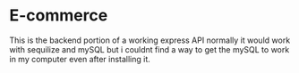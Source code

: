 # E-commerce

This is the backend portion of a working express API normally it would work with sequilize and mySQL but i couldnt find a way to get the mySQL to work in my computer even after installing it. 
